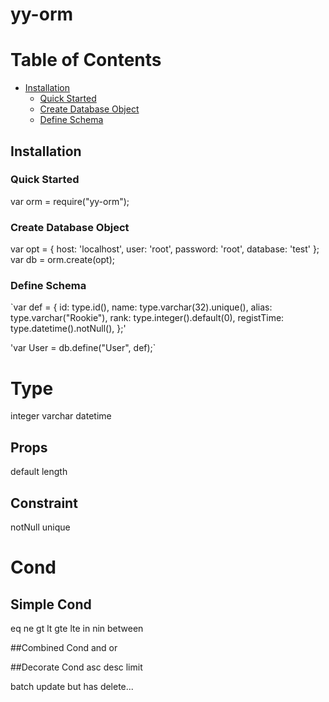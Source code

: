 # yy-orm

# Table of Contents

* [Installation](#installation)
  * [Quick Started](#quick-started)
  * [Create Database Object](#create-database-object)
  * [Define Schema](#define-schema)
## Installation

### Quick Started
var orm = require("yy-orm");

### Create Database Object
var opt = { 
	host: 'localhost',
	user: 'root', 
	password: 'root', 
	database: 'test'
};
var db = orm.create(opt);

### Define Schema
`var def = {
    id: type.id(),
    name: type.varchar(32).unique(),
    alias: type.varchar("Rookie"),
    rank: type.integer().default(0),
    registTime: type.datetime().notNull(),
};'

'var User = db.define("User", def);`

# Type
integer
varchar
datetime

## Props
default
length

## Constraint
notNull
unique


# Cond
## Simple Cond
eq
ne
gt
lt
gte 
lte 
in
nin 
between 

##Combined Cond
and 
or

##Decorate Cond
asc 
desc
limit 

batch update but has delete...

